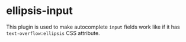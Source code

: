 # ellipsis-input
This plugin is used to make autocomplete `input` fields work like if it has `text-overflow:ellipsis` CSS attribute.
